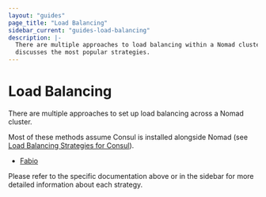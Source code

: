 ```yaml
---
layout: "guides"
page_title: "Load Balancing"
sidebar_current: "guides-load-balancing"
description: |-
  There are multiple approaches to load balancing within a Nomad cluster. This
  discusses the most popular strategies.
---
```


# Load Balancing

There are multiple approaches to set up load balancing across a Nomad cluster.

Most of these methods assume Consul is installed alongside Nomad (see [Load
Balancing Strategies for
Consul](https://www.hashicorp.com/blog/load-balancing-strategies-for-consul)).

- [Fabio](/guides/load-balancing/fabio.html)

Please refer to the specific documentation above or in the sidebar for more
detailed information about each strategy.
